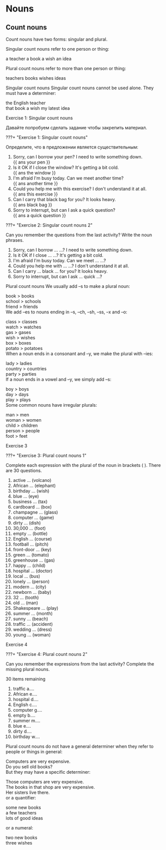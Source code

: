 # Nouns

## Count nouns

Count nouns have two forms: singular and plural.

Singular count nouns refer to one person or thing:

a teacher
a book
a wish
an idea

Plural count nouns refer to more than one person or thing:

teachers
books
wishes
ideas

Singular count nouns
Singular count nouns cannot be used alone. They must have a determiner:

the English teacher <br>
that book
a wish
my latest idea

Exercise 1: Singular count nouns

Давайте попробуем сделать задание чтобы закрепить материал.

???+ "Exercise 1: Singular count nouns"

Определите, что в предложении является существительным:

1. Sorry, can I borrow your pen? I need to write something down. <br>
   {{ ans your pen }}
1. Is it OK if I close the window? It's getting a bit cold. <br>
   {{ ans the window }}
1. I'm afraid I'm busy today. Can we meet another time? <br>
   {{ ans another time }}
1. Could you help me with this exercise? I don't understand it at all. <br>
   {{ ans this exercise }}
1. Can I carry that black bag for you? It looks heavy. <br>
   {{ ans black bag }}
1. Sorry to interrupt, but can I ask a quick question? <br>
   {{ ans a quick question }}

???+ "Exercise 2: Singular count nouns 2"

Can you remember the questions from the last activity? Write the noun phrases.

1. Sorry, can I borrow ... ...? I need to write something down. <br>
2. Is it OK if I close ... ...? It's getting a bit cold. <br>
3. I'm afraid I'm busy today. Can we meet ... ...? <br>
4. Could you help me with ... ...? I don't understand it at all. <br>
5. Can I carry ... black ... for you? It looks heavy. <br>
6. Sorry to interrupt, but can I ask ... quick ...? <br>

Plural count nouns
We usually add –s to make a plural noun:

book > books <br>
school > schools <br>
friend > friends <br>
We add –es to nouns ending in –s, –ch, –sh, –ss, –x and –o:

class > classes <br>
watch > watches <br>
gas > gases <br>
wish > wishes <br>
box > boxes <br>
potato > potatoes <br>
When a noun ends in a consonant and –y, we make the plural with –ies:

lady > ladies <br>
country > countries <br>
party > parties <br>
If a noun ends in a vowel and –y, we simply add –s:

boy > boys <br>
day > days <br>
play > plays <br>
Some common nouns have irregular plurals:

man > men <br>
woman > women <br>
child > children <br>
person > people <br>
foot > feet <br>

Exercise 3

???+ "Exercise 3: Plural count nouns 1"

Complete each expression with the plural of the noun in brackets ( ). There are 30 questions.

1. active ... (volcano)
2. African ... (elephant)
3. birthday ... (wish)
4. blue ... (eye)
5. business ... (tax)
6. cardboard ... (box)
7. champagne ... (glass)
8. computer ... (game)
9. dirty ... (dish)
10. 30,000 ... (foot)
11. empty ... (bottle)
12. English ... (course)
13. football ... (pitch)
14. front-door ... (key)
15. green ... (tomato)
16. greenhouse ... (gas)
17. happy ... (child)
18. hospital ... (doctor)
19. local ... (bus)
20. lonely ... (person)
21. modern ... (city)
22. newborn ... (baby)
23. 32 ... (tooth)
24. old ... (man)
25. Shakespeare ... (play)
26. summer ... (month)
27. sunny ... (beach)
28. traffic ... (accident)
29. wedding ... (dress)
30. young ... (woman)

Exercise 4

???+ "Exercise 4: Plural count nouns 2"

Can you remember the expressions from the last activity? Complete the missing plural nouns.

30 items remaining

1. traffic a....
2. African e....
3. hospital d....
4. English c....
5. computer g....
6. empty b....
7. summer m....
8. blue e....
9. dirty d....
10. birthday w....

Plural count nouns do not have a general determiner when they refer to people or things in general:

Computers are very expensive. <br>
Do you sell old books? <br>
But they may have a specific determiner:

Those computers are very expensive. <br>
The books in that shop are very expensive. <br>
Her sisters live there. <br>
or a quantifier:

some new books <br>
a few teachers <br>
lots of good ideas <br>

or a numeral:

two new books <br>
three wishes
